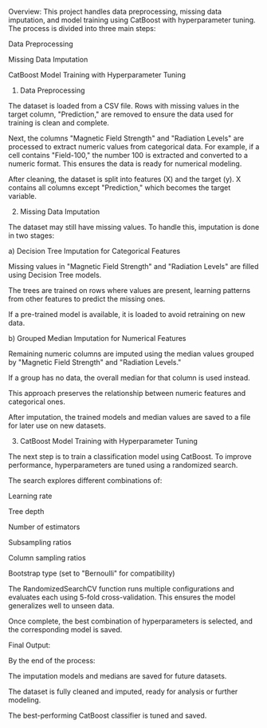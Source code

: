 Overview:
This project handles data preprocessing, missing data imputation, and model training using CatBoost with hyperparameter tuning. The process is divided into three main steps:

Data Preprocessing

Missing Data Imputation

CatBoost Model Training with Hyperparameter Tuning

1. Data Preprocessing

The dataset is loaded from a CSV file. Rows with missing values in the target column, "Prediction," are removed to ensure the data used for training is clean and complete.

Next, the columns "Magnetic Field Strength" and "Radiation Levels" are processed to extract numeric values from categorical data. For example, if a cell contains "Field-100," the number 100 is extracted and converted to a numeric format. This ensures the data is ready for numerical modeling.

After cleaning, the dataset is split into features (X) and the target (y). X contains all columns except "Prediction," which becomes the target variable.

2. Missing Data Imputation

The dataset may still have missing values. To handle this, imputation is done in two stages:

a) Decision Tree Imputation for Categorical Features

Missing values in "Magnetic Field Strength" and "Radiation Levels" are filled using Decision Tree models.

The trees are trained on rows where values are present, learning patterns from other features to predict the missing ones.

If a pre-trained model is available, it is loaded to avoid retraining on new data.

b) Grouped Median Imputation for Numerical Features

Remaining numeric columns are imputed using the median values grouped by "Magnetic Field Strength" and "Radiation Levels."

If a group has no data, the overall median for that column is used instead.

This approach preserves the relationship between numeric features and categorical ones.

After imputation, the trained models and median values are saved to a file for later use on new datasets.

3. CatBoost Model Training with Hyperparameter Tuning

The next step is to train a classification model using CatBoost. To improve performance, hyperparameters are tuned using a randomized search.

The search explores different combinations of:

Learning rate

Tree depth

Number of estimators

Subsampling ratios

Column sampling ratios

Bootstrap type (set to "Bernoulli" for compatibility)

The RandomizedSearchCV function runs multiple configurations and evaluates each using 5-fold cross-validation. This ensures the model generalizes well to unseen data.

Once complete, the best combination of hyperparameters is selected, and the corresponding model is saved.

Final Output:

By the end of the process:

The imputation models and medians are saved for future datasets.

The dataset is fully cleaned and imputed, ready for analysis or further modeling.

The best-performing CatBoost classifier is tuned and saved.
